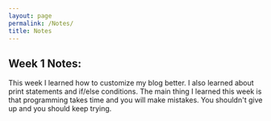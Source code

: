 ```yaml
---
layout: page
permalink: /Notes/
title: Notes
--- 
```


## Week 1 Notes:
This week I learned how to customize my blog better. I also learned about print statements and if/else conditions. The main thing I learned this week is that programming takes time and you will make mistakes. You shouldn't give up and you should keep trying.